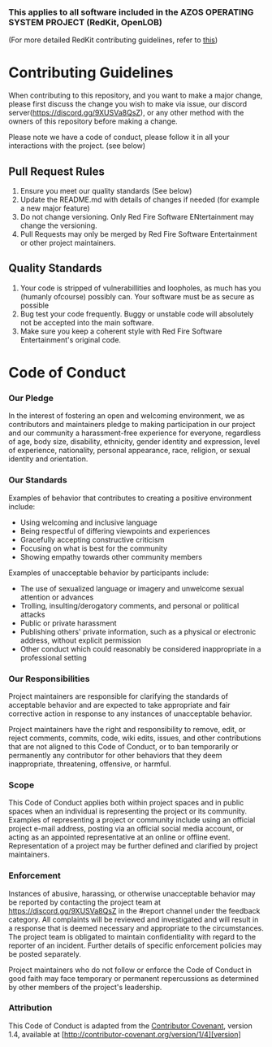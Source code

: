 ### This applies to all software included in the AZOS OPERATING SYSTEM PROJECT (RedKit, OpenLOB)
(For more detailed RedKit contributing guidelines, refer to [this](https://sites.google.com/view/redkit/contribute))

# Contributing Guidelines

When contributing to this repository, and you want to make a major change, please first discuss 
the change you wish to make via issue, our discord server(https://discord.gg/9XUSVa8QsZ), or any 
other method with the owners of this repository before making a change. 

Please note we have a code of conduct, please follow it in all your interactions with the project.
(see below)

## Pull Request Rules

1. Ensure you meet our quality standards (See below)
2. Update the README.md with details of changes if needed (for example a new major feature)
3. Do not change versioning. Only Red Fire Software ENtertainment may change the versioning.
4. Pull Requests may only be merged by Red Fire Software Entertainment or other project maintainers.

## Quality Standards

1. Your code is stripped of vulnerabillities and loopholes, as much has you (humanly ofcourse) possibly
   can. Your software must be as secure as possible
2. Bug test your code frequently. Buggy or unstable code will absolutely not be accepted into the main
   software.
3. Make sure you keep a coherent style with Red Fire Software Entertainment's original code.

# Code of Conduct

### Our Pledge

In the interest of fostering an open and welcoming environment, we as
contributors and maintainers pledge to making participation in our project and
our community a harassment-free experience for everyone, regardless of age, body
size, disability, ethnicity, gender identity and expression, level of experience,
nationality, personal appearance, race, religion, or sexual identity and
orientation.

### Our Standards

Examples of behavior that contributes to creating a positive environment
include:

* Using welcoming and inclusive language
* Being respectful of differing viewpoints and experiences
* Gracefully accepting constructive criticism
* Focusing on what is best for the community
* Showing empathy towards other community members

Examples of unacceptable behavior by participants include:

* The use of sexualized language or imagery and unwelcome sexual attention or
advances
* Trolling, insulting/derogatory comments, and personal or political attacks
* Public or private harassment
* Publishing others' private information, such as a physical or electronic
  address, without explicit permission
* Other conduct which could reasonably be considered inappropriate in a
  professional setting

### Our Responsibilities

Project maintainers are responsible for clarifying the standards of acceptable
behavior and are expected to take appropriate and fair corrective action in
response to any instances of unacceptable behavior.

Project maintainers have the right and responsibility to remove, edit, or
reject comments, commits, code, wiki edits, issues, and other contributions
that are not aligned to this Code of Conduct, or to ban temporarily or
permanently any contributor for other behaviors that they deem inappropriate,
threatening, offensive, or harmful.

### Scope

This Code of Conduct applies both within project spaces and in public spaces
when an individual is representing the project or its community. Examples of
representing a project or community include using an official project e-mail
address, posting via an official social media account, or acting as an appointed
representative at an online or offline event. Representation of a project may be
further defined and clarified by project maintainers.

### Enforcement

Instances of abusive, harassing, or otherwise unacceptable behavior may be
reported by contacting the project team at https://discord.gg/9XUSVa8QsZ in the
#report channel under the feedback category. All complaints will be reviewed and 
investigated and will result in a response that is deemed necessary and appropriate 
to the circumstances. The project team is obligated to maintain confidentiality with 
regard to the reporter of an incident. Further details of specific enforcement policies 
may be posted separately.

Project maintainers who do not follow or enforce the Code of Conduct in good
faith may face temporary or permanent repercussions as determined by other
members of the project's leadership.

### Attribution

This Code of Conduct is adapted from the [Contributor Covenant][homepage], version 1.4,
available at [http://contributor-covenant.org/version/1/4][version]

[homepage]: http://contributor-covenant.org
[version]: http://contributor-covenant.org/version/1/4/
